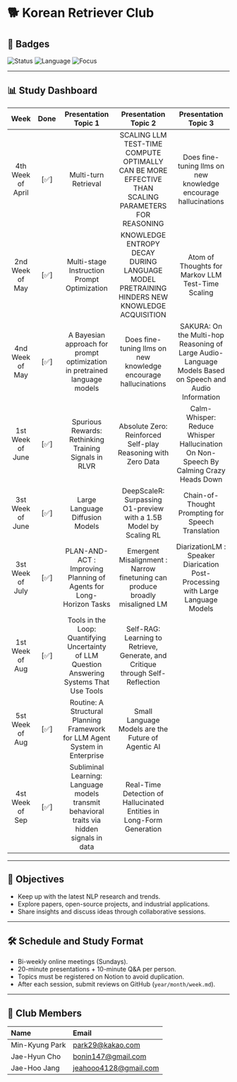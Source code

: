 # 🐕 Korean Retriever Club

## 📛 Badges

![Status](https://img.shields.io/badge/status-active-brightgreen)
![Language](https://img.shields.io/badge/language-Korean-blue)
![Focus](https://img.shields.io/badge/focus-NLP-purple)

---

## 📊 Study Dashboard

| Week | Done | Presentation Topic 1 | Presentation Topic 2 | Presentation Topic 3 |
|:---:|:---:|:---:|:---:|:---:|
| 4th Week of April | [✅] | Multi-turn Retrieval | SCALING LLM TEST-TIME COMPUTE OPTIMALLY CAN BE MORE EFFECTIVE THAN SCALING PARAMETERS FOR REASONING | Does fine-tuning llms on new knowledge encourage hallucinations |
| 2nd Week of May | [✅] | Multi-stage Instruction Prompt Optimization | KNOWLEDGE ENTROPY DECAY DURING LANGUAGE MODEL  PRETRAINING HINDERS NEW KNOWLEDGE ACQUISITION | Atom of Thoughts for Markov LLM Test-Time Scaling |
| 4nd Week of May | [✅] | A Bayesian approach for prompt optimization in pretrained language models | Does fine-tuning llms on new knowledge encourage hallucinations | SAKURA: On the Multi-hop Reasoning of Large Audio-Language Models Based on Speech and Audio Information |
| 1st Week of June | [✅] | Spurious Rewards: Rethinking Training Signals in RLVR | Absolute Zero: Reinforced Self-play Reasoning with Zero Data | Calm-Whisper: Reduce Whisper Hallucination On Non-Speech By Calming Crazy Heads Down |
| 3st Week of June | [✅] | Large Language Diffusion Models | DeepScaleR: Surpassing O1-preview with a 1.5B Model by Scaling RL | Chain-of-Thought Prompting for Speech Translation |
| 3st Week of July | [✅] | PLAN-AND-ACT : Improving Planning of Agents for Long-Horizon Tasks | Emergent Misalignment : Narrow finetuning can produce broadly misaligned LM | DiarizationLM : Speaker Diarication Post-Processing with Large Language Models |
| 1st Week of Aug | [✅] | Tools in the Loop: Quantifying Uncertainty of LLM Question Answering Systems That Use Tools | Self-RAG: Learning to Retrieve, Generate, and Critique through Self-Reflection |  |
| 5st Week of Aug | [✅] | Routine: A Structural Planning Framework for LLM Agent System in Enterprise | Small Language Models are the Future of Agentic AI |  |
| 4st Week of Sep | [✅] | Subliminal Learning: Language models transmit behavioral traits via hidden signals in data | Real-Time Detection of Hallucinated Entities in Long-Form Generation |  |


---

## 🎯 Objectives

- Keep up with the latest NLP research and trends.
- Explore papers, open-source projects, and industrial applications.
- Share insights and discuss ideas through collaborative sessions.

---

## 🛠️ Schedule and Study Format

- Bi-weekly online meetings (Sundays).
- 20-minute presentations + 10-minute Q&A per person.
- Topics must be registered on Notion to avoid duplication.
- After each session, submit reviews on GitHub (`year/month/week.md`).

---

## 👥 Club Members

| Name | Email |
|:---|:---|
| Min-Kyung Park | park29@kakao.com |
| Jae-Hyun Cho | bonin147@gmail.com |
| Jae-Hoo Jang | jeahooo4128@gmail.com |

